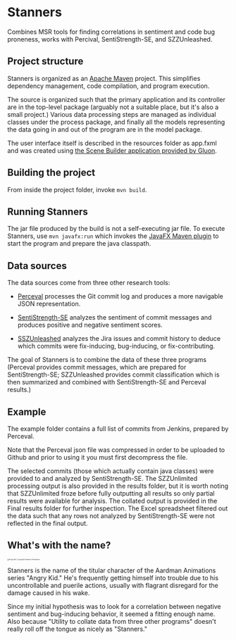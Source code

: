 # Stanners
Combines MSR tools for finding correlations in sentiment and code bug proneness, works with Percival, SentiStrength-SE, and SZZUnleashed.

## Project structure

Stanners is organized as an [Apache Maven](https://maven.apache.org/) project.  This simplifies dependency management, code compilation, and program execution.

The source is organized such that the primary application and its controller are in the top-level package (arguably not a suitable place, but it's also a small project.)  Various data processing steps are managed as individual classes under the process package, and finally all the models representing the data going in and out of the program are in the model package.

The user interface itself is described in the resources folder as app.fxml and was created using [the Scene Builder application provided by Gluon](https://gluonhq.com/products/scene-builder/).

## Building the project

From inside the project folder, invoke `mvn build`.

## Running Stanners

The jar file produced by the build is not a self-executing jar file.  To execute Stanners, use `mvn javafx:run` which invokes the [JavaFX Maven plugin](https://github.com/openjfx/javafx-maven-plugin) to start the program and prepare the java classpath.

## Data sources

The data sources come from three other research tools:

* [Perceval](https://github.com/chaoss/grimoirelab-perceval) processes the Git commit log and produces a more navigable JSON representation.

* [SentiStrength-SE](https://laser.cs.uno.edu/Projects/Projects.html) analyzes the sentiment of commit messages and produces positive and negative sentiment scores.

* [SSZUnleashed](https://github.com/wogscpar/SZZUnleashed) analyzes the Jira issues and commit history to deduce which commits were fix-inducing, bug-inducing, or fix-contributing.


The goal of Stanners is to combine the data of these three programs (Perceval provides commit messages, which are prepared for SentiStrength-SE; SZZUnleashed provides commit classification which is then summarized and combined with SentiStrength-SE and Perceval results.)

## Example
The example folder contains a full list of commits from Jenkins, prepared by Perceval.  

Note that the Perceval json file was compressed in order to be uploaded to Github and prior to using it you must first decompress the file.

The selected commits (those which actually contain java classes) were provided to and analyzed by SentiStrength-SE.  The SZZUnlimited processing output is also provided in the results folder, but it is worth noting that SZZUnlimited froze before fully outputting all results so only partial results were available for analysis.
The collated output is provided in the Final results folder for further inspection.  The Excel spreadsheet filtered out the data such that any rows not analyzed by SentiStrength-SE were not reflected in the final output.

## What's with the name?

<img src="https://vignette.wikia.nocookie.net/villains/images/e/e8/Angry_Kid_Transparent.png/revision/latest?cb=20170429122503" alt="Angry Kid, Copyright Aardman Animations" style="zoom:25%;" />

Stanners is the name of the titular character of the Aardman Animations series "Angry Kid."  He's frequently getting himself into trouble due to his uncontrollable and puerile actions, usually with flagrant disregard for the damage caused in his wake.

Since my initial hypothesis was to look for a correlation between negative sentiment and bug-inducing behavior, it seemed a fitting enough name.  Also because "Utility to collate data from three other programs" doesn't really roll off the tongue as nicely as "Stanners."
